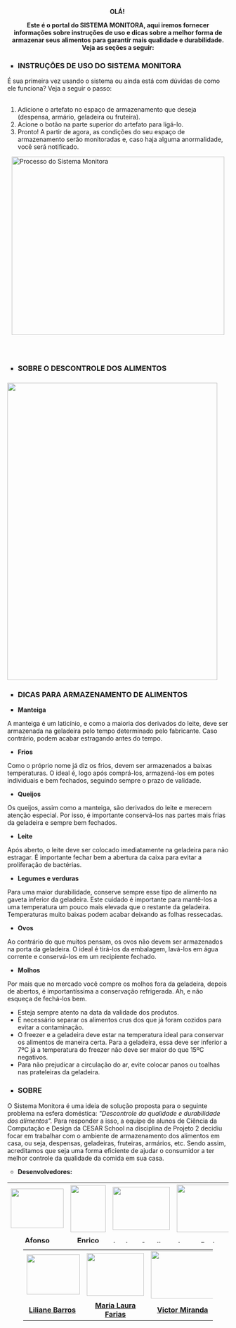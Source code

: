 <p style="text-align: center;"><strong>OL&Aacute;!&nbsp;</strong></p>
<p style="text-align: center;"><strong>Este &eacute; o portal do SISTEMA MONITORA, aqui iremos fornecer informa&ccedil;&otilde;es sobre instru&ccedil;&otilde;es de uso e dicas sobre a melhor forma de armazenar seus alimentos para garantir mais qualidade e durabilidade. Veja as se&ccedil;&otilde;es a seguir:</strong></p>
<ul style="list-style-type: square;">
<li style="font-weight: 400;">
<h3><strong>INSTRU&Ccedil;&Otilde;ES DE USO DO SISTEMA MONITORA</strong></h3>
</li>
</ul>
<p><span style="font-weight: 400;">&Eacute; sua primeira vez usando o sistema ou ainda est&aacute; com d&uacute;vidas de como ele funciona? Veja a seguir o passo:</span><strong><br /><br /></strong></p>
<ol>
<li style="font-weight: 400;"><span style="font-weight: 400;">Adicione o artefato no espa&ccedil;o de armazenamento que deseja (despensa, arm&aacute;rio, geladeira ou fruteira).</span></li>
<li style="font-weight: 400;"><span style="font-weight: 400;">Acione o bot&atilde;o na parte superior do artefato para lig&aacute;-lo.</span></li>
<li style="font-weight: 400;"><span style="font-weight: 400;">Pronto! A partir de agora, as condi&ccedil;&otilde;es do seu espa&ccedil;o de armazenamento ser&atilde;o monitoradas e, caso haja alguma anormalidade, voc&ecirc; ser&aacute; notificado.</span></li>
</ol>
<p><span style="font-weight: 400;"><img style="display: block; margin-left: auto; margin-right: auto;" src="https://lh3.googleusercontent.com/pw/ACtC-3dP3iek2DvGdmvjurcjzXyMhqPcaMuTip48jtTtxej2AV3Z4vV3f8UaxPMRq4GqUP85Qn2vHltnjIjdJr_8rkGb0hFqMCMPwPZLCavhx40N9PkzCsaz9rQt4N0EMZEgA4oPb9WwScxBuAAh5qetp9oS=w708-h592-no?authuser=0" alt="Processo do Sistema Monitora" width="484" height="406" /></span></p>
<h3>&nbsp;</h3>
<ul style="list-style-type: square;">
<li style="font-weight: 400;">
<h3><strong>SOBRE O DESCONTROLE DOS ALIMENTOS</strong></h3>
</li>
</ul>
<h3><img src="https://lh3.googleusercontent.com/H4sUrdPLDFnMnDXE0D8YYgd4gzIHJAW_ydUuXQ3GrvL3uuM_ajsfaHk2K4s6rU9i0o9bOrJR4jbXE-fiRRuOtwkidRp87e2eaZNwyhtLJwJg4BIIq8RekHIlp5RPlmegaQSN1bfYGgvqKzVj97Z49xNTenV78wiwmBUuGisHS7lsx6PmYz4nwQLu1c9n97wmuogklVvka3tH_50hA_z325QrDv07NU2yUuxRbGDjMXhGxdcJfq0Zh_YRtL_2YwhPcqEsyJr1Wgx3d588WgYFQyZDpXYtrMbKatw3ndKA4VCvpq7ulji44lw8St-JGeK1buxYj__PS6tT5PsvS9YTBFQ1-eVumPQO1zKZo4j11rtNb4iT-rYW-nmngDWfYfDzm02UHwr9yNmlAfcsjVWhtjUL02SqrsxFmZmZ0FpKyEfcS6aFA2jL1Ogtqd7RkpQgwrw9YtbUOmQzZFFspOHTuyPaAI7YR_H-88ZW5McbNPQSI45sSmw5dSBQZB53TDl9sNdMvJjEmS8_R2WBFWHQ6RUmlzGyYEbxIAoHo-e3aBnysefMpLIldje4KKHX4v2VshOghfjyTdvYyXZ30fNt8DGt_E85OrOQDxy-v_UxpHsHsv50iXwPmfO_ZNOXW-SkwxBI-OV06hRH1uRfaGtPOlA1SVtv8UiNJuJN2TzPCkxLU3GlnN8gFWHIyEiPpw=w465-h657-no?authuser=0" alt="" width="478" height="677" /></h3>
<ul style="list-style-type: square;">
<li style="font-weight: 400;">
<h3><strong>DICAS PARA ARMAZENAMENTO DE ALIMENTOS</strong></h3>
</li>
<li style="font-weight: 400;"><strong>Manteiga</strong></li>
</ul>
<p><span style="font-weight: 400;">A manteiga &eacute; um latic&iacute;nio, e como a maioria dos derivados do leite, deve ser armazenada na geladeira pelo tempo determinado pelo fabricante. Caso contr&aacute;rio, podem acabar estragando antes do tempo.</span></p>
<ul>
<li style="font-weight: 400;"><strong>Frios</strong></li>
</ul>
<p><span style="font-weight: 400;">Como o pr&oacute;prio nome j&aacute; diz os frios, devem ser armazenados a baixas temperaturas. O ideal &eacute;, logo ap&oacute;s compr&aacute;-los, armazen&aacute;-los em potes individuais e bem fechados, seguindo sempre o prazo de validade.</span></p>
<ul>
<li style="font-weight: 400;"><strong>Queijos</strong></li>
</ul>
<p><span style="font-weight: 400;">Os queijos, assim como a manteiga, s&atilde;o derivados do leite e merecem aten&ccedil;&atilde;o especial. Por isso, &eacute; importante conserv&aacute;-los nas partes mais frias da geladeira e sempre bem fechados.</span></p>
<ul>
<li style="font-weight: 400;"><strong>Leite</strong></li>
</ul>
<p><span style="font-weight: 400;">Ap&oacute;s aberto, o leite deve ser colocado imediatamente na geladeira para n&atilde;o estragar. &Eacute; importante fechar bem a abertura da caixa para evitar a prolifera&ccedil;&atilde;o de bact&eacute;rias.</span></p>
<ul>
<li style="font-weight: 400;"><strong>Legumes e verduras</strong></li>
</ul>
<p><span style="font-weight: 400;">Para uma maior durabilidade, conserve sempre esse tipo de alimento na gaveta inferior da geladeira. Este cuidado &eacute; importante para mant&ecirc;-los a uma temperatura um pouco mais elevada que o restante da geladeira. Temperaturas muito baixas podem acabar deixando as folhas ressecadas.</span></p>
<ul>
<li style="font-weight: 400;"><strong>Ovos</strong></li>
</ul>
<p><span style="font-weight: 400;">Ao contr&aacute;rio do que muitos pensam, os ovos n&atilde;o devem ser armazenados na porta da geladeira. O ideal &eacute; tir&aacute;-los da embalagem, lav&aacute;-los em &aacute;gua corrente e conserv&aacute;-los em um recipiente fechado.</span></p>
<ul>
<li style="font-weight: 400;"><strong>Molhos</strong></li>
</ul>
<p><span style="font-weight: 400;">Por mais que no mercado voc&ecirc; compre os molhos fora da geladeira, depois de abertos, &eacute; important&iacute;ssima a conserva&ccedil;&atilde;o refrigerada. Ah, e n&atilde;o esque&ccedil;a de fech&aacute;-los bem.</span></p>
<ul>
<li style="font-weight: 400;"><span style="font-weight: 400;">Esteja sempre atento na data da validade dos produtos.&nbsp;</span></li>
<li style="font-weight: 400;"><span style="font-weight: 400;">&Eacute; necess&aacute;rio separar os alimentos crus dos que j&aacute; foram cozidos para evitar a contamina&ccedil;&atilde;o.&nbsp;</span></li>
<li style="font-weight: 400;"><span style="font-weight: 400;">O freezer e a geladeira deve estar na temperatura ideal para conservar os alimentos de maneira certa. Para a geladeira, essa deve ser inferior a 7&ordm;C j&aacute; a temperatura do freezer n&atilde;o deve ser maior do que 15&ordm;C negativos.</span></li>
<li style="font-weight: 400;"><span style="font-weight: 400;">Para n&atilde;o prejudicar a circula&ccedil;&atilde;o do ar, evite colocar panos ou toalhas nas prateleiras da geladeira.</span></li>
</ul>
<ul style="list-style-type: square;">
<li style="font-weight: 400;">
<h3><strong>SOBRE</strong><strong><br /></strong></h3>
</li>
</ul>
<p><span style="font-weight: 400;">O Sistema Monitora &eacute; uma ideia de solu&ccedil;&atilde;o proposta para o seguinte problema na esfera dom&eacute;stica:</span><em><span style="font-weight: 400;"> "Descontrole da qualidade e durabilidade dos alimentos". </span></em><span style="font-weight: 400;">Para responder a isso, a equipe de alunos de Ci&ecirc;ncia da Computa&ccedil;&atilde;o e Design da CESAR School na disciplina de Projeto 2 decidiu focar em trabalhar com o ambiente de armazenamento dos alimentos em casa, ou seja, despensas, geladeiras, fruteiras, arm&aacute;rios, etc. Sendo assim, acreditamos que seja uma forma eficiente de ajudar o consumidor a ter melhor controle da qualidade da comida em sua casa.</span></p>
<ul style="list-style-type: circle;">
<li><strong>Desenvolvedores:</strong></li>
</ul>
<table style="height: 137px;" width="470">
<tbody>
<tr style="height: 119.938px;">
<td style="width: 110px; height: 119.938px; text-align: center;"><em><strong><img style="display: block; margin-left: auto; margin-right: auto;" src="https://lh3.googleusercontent.com/pw/ACtC-3dC7z4R9MXcNPTb74qiIF6YPpOBiFuIilZvvrowalInawoeAwVkMYNy5B3UVstg1AA6Lc06fUJvq1sg-Ooct-uQUTVzRD5hGVuemMpJpmP42Sgv5Ibzs5bmEIAQaJIu9V3S5_xz047f3P1lk7W6LrV-=w834-h625-no" width="120" height="90" /></strong></em></td>
<td style="width: 110px; height: 119.938px; text-align: center;"><strong style="text-align: center;"><img src="https://lh3.googleusercontent.com/pw/ACtC-3cDHlugD9Pq45DaMGVYAbgzfpgErndeh6hw84Gy8Px1Dymw_zQIoNJUx2G3Lp0Y96tqxE9oLhuhJS0Yk9r3VUzWHo7t6wNZrFwfls0zngWgELpMAAJviHI5OlhpHWLBMlxbEWT9KUNVUICTW2ZfOyRZ=w433-h577-no" alt="" width="80" height="107" /></strong></td>
<td style="width: 111px; height: 119.938px; text-align: center;"><img style="display: block; margin-left: auto; margin-right: auto;" src="https://lh3.googleusercontent.com/pw/ACtC-3frF378X-_g7lNp1ANklTClVcJ0o0bmFLwseTU0kMsgXuHCe4C2K7uDqK5uy44oCGHUM_q3I4NIV5Tp_HzAazELNd2LwQA93Y5z3p91GxU6LIruiHBhkLvlIqII3zjwpMqTuOxMfJuzqpAruXP7SOBO=w834-h625-no" alt="" width="130" height="98" /></td>
<td style="width: 111px; height: 119.938px; text-align: center;"><strong style="text-align: center;"><img src="https://lh3.googleusercontent.com/pw/ACtC-3dOTZtG6wBedx4_9MdqgZLZOPicVC1OW6Ko1fWiBS7BlZg71iGJdn-HU5PeK-CeLCEbSqzFaqPu6HVV_j9CDVyUUsOE7FZMOHz16BxKEvPYvNh0Y64zVpCmfeZY3-lLl-LOHV7Nv4XFEFVjeohs8UN8=w834-h625-no" alt="" width="144" height="108" /></strong></td>
</tr>
<tr style="height: 25px;">
<td style="width: 110px; height: 25px; text-align: center;"><a style="text-align: center;" href="https://www.instagram.com/afonsohenriques_/" target="_blank" rel="noopener"><span><strong>Afonso Henrique</strong></span></a></td>
<td style="width: 110px; height: 25px; text-align: center;"><a style="text-align: center;" href="https://www.instagram.com/enrico___rescigno/" target="_blank" rel="noopener"><span><strong>Enrico Rescigno</strong></span></a></td>
<td style="width: 111px; height: 25px; text-align: center;"><a style="text-align: center;" href="https://www.instagram.com/euisalu/" target="_blank" rel="noopener"><span><strong>Isadora Candine</strong></span></a></td>
<td style="width: 111px; height: 25px; text-align: center;"><a style="text-align: center;" href="https://www.instagram.com/luccaborborema/" target="_blank" rel="noopener"><span><strong>Lucca Borborema</strong></span></a></td>
</tr>
</tbody>
</table>
<table style="width: 432px; margin-left: auto; margin-right: auto;">
<tbody>
<tr>
<td style="width: 10px;"><img style="text-align: center; display: block; margin-left: auto; margin-right: auto;" src="https://lh3.googleusercontent.com/pw/ACtC-3f4IS2s4DbjWE_XMGUMFmyu8kRbLuyAYxhNIcBwMV5_9mqDT-ZprpwPN_bt0E_FoozVGJwFNuj1ChTW83AB218i6WhK6MTeGrPYmLamnjy2m12tgAzv8rtAlskVB1QUuIKuowcpGp_TYNQ4WTDgCGc6=w834-h625-no" alt="" width="121" height="91" /></td>
<td style="width: 58.5px; text-align: center;"><img src="https://lh3.googleusercontent.com/pw/ACtC-3cTlk0eeRJicRmwSXEKLTIyQg7G9APU571-0_N5zQb-6yAZgI23Qcn0fKHshMFc1EFs6uvbLaP7Cvgm77vaqFTL7Z1gGtdmW5TlHyknnk9kYPuzljodlM355rdfaw5egn3f_O8Ltqnuj15MXGYdwvx1=w577-h433-no" alt="" width="130" height="97" /></td>
<td style="width: 307.5px; text-align: center;"><img src="https://lh3.googleusercontent.com/pw/ACtC-3f8EQLBwWAx8X9zOgKx6WjQ5j3Jm0fbGXoFNzhdNWhblCxZZu2O0Fj-jpKygOhwEMBK78cT3idknVXPFkipzqZz-DEqLkYIs8N9XHjRErTMcKzJHMS5raszT6RCW6wjsDG2b-jSbZlznI91L8ZxEaGG=w834-h625-no" alt="" width="144" height="108" /></td>
</tr>
<tr style="text-align: center;">
<td style="width: 10px;"><a href="https://www.instagram.com/liliane.pb/" target="_blank" rel="noopener"><strong>Liliane Barros</strong></a>&nbsp;</td>
<td style="width: 58.5px;"><strong><a href="https://www.instagram.com/laura.farias/" target="_blank" rel="noopener">Maria Laura Farias</a></strong></td>
<td style="width: 307.5px;"><a href="https://www.instagram.com/vicmrnd/" target="_blank" rel="noopener"><strong>Victor Miranda</strong></a></td>
</tr>
</tbody>
</table>
